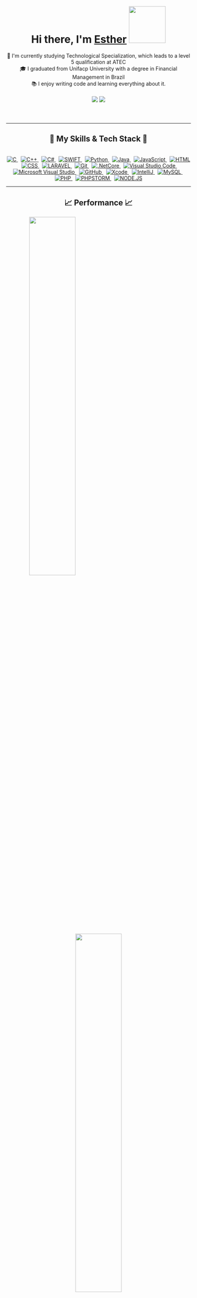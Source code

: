 
<div align="center">
   <h1>Hi there, I'm <a href="https://hemant.codes">Esther</a> <img src="https://media.giphy.com/media/v1.Y2lkPTc5MGI3NjExYjZxenVjamhnM3FjMG4wejNxYjA2ZG4xc3NyaTRrdzRjNjlwZ3Q5eiZlcD12MV9pbnRlcm5hbF9naWZfYnlfaWQmY3Q9cw/RLsfgZfNGJ3fzlMXdV/giphy.gif" width="100px"> </h1>
   <p align="center">
  🔬 I'm currently studying Technological Specialization, which leads to a level 5 qualification at ATEC
  <br>
  🎓 I graduated from Unifacp University with a degree in Financial Management in Brazil
  <br>
  📚 I enjoy writing code and learning everything about it.
</p>

   
</div>

<h5 align="center">
  <a href="https://www.linkedin.com/in/esthercandido/" target="_blank"><img src="https://img.shields.io/badge/-LinkedIn-%230077B5?style=for-the-badge&logo=linkedin&logoColor=white"  target="_blank"></a>
  <a href="mailto: esther.candido.t0123765@edu.atec.pt"> <img src="https://img.shields.io/badge/-Gmail-%23333?style=for-the-badge&logo=gmail&logoColor=white" target="_blank"></a>
</h5>
<br>

<hr>
<h2 align="center">🚀 My Skills & Tech Stack 🚀</h2>
<br>


<div align="center">

<a href="https://learn-c.org/">
<img alt="C" src="https://img.shields.io/badge/C-00599C?style=flat&logo=c&logoColor=white">
</a>
&nbsp;
<a href="https://www.cplusplus.com/">
<img alt="C++" src="https://img.shields.io/badge/C%2B%2B-00599C?style=flat&logo=c%2B%2B&logoColor=white">
</a>
&nbsp;
<a href="https://learn.microsoft.com/en-us/dotnet/csharp/">
<img alt="C#" src="https://img.shields.io/badge/C%23-239120?style=flat&logo=c-sharp&logoColor=white">
</a>
&nbsp;
<a href="https://swift.org/">
<img alt="SWIFT" src="https://img.shields.io/badge/Swift-FA7343?style=flat&logo=swift&logoColor=white">
</a>
&nbsp;
<a href="https://www.python.org/">
<img alt="Python" src="https://img.shields.io/badge/Python-14354C?style=flat&logo=python&logoColor=white">
</a>
&nbsp;
<a href="https://www.java.com">
<img alt="Java" src="https://img.shields.io/badge/Java-ED8B00?style=flat&logo=openjdk&logoColor=white">
</a>
&nbsp;
<a href="https://developer.mozilla.org/en-US/docs/Web/JavaScript">
<img alt="JavaScript" src="https://img.shields.io/badge/JavaScript-F7DF1E?style=flat&logo=javascript&logoColor=black">
</a>
&nbsp;
<a href="https://developer.mozilla.org/en-US/docs/Web/HTML">
<img alt="HTML" src="https://img.shields.io/badge/HTML5-E34F26?style=flat&logo=html5&logoColor=white">
</a>
&nbsp;
<a href="https://developer.mozilla.org/en-US/docs/Web/CSS">
<img alt="CSS" src="https://img.shields.io/badge/CSS3-1572B6?style=flat&logo=css3&logoColor=white">
</a>
&nbsp;
<a href="https://laravel.com/">
<img alt="LARAVEL" src="https://img.shields.io/badge/Laravel-FF2D20?style=flat&logo=laravel&logoColor=white">
</a>
&nbsp;
<a href="https://git-scm.com/">
<img alt="Git" src="https://img.shields.io/badge/GIT-E44C30?style=flat&logo=git&logoColor=white">
</a>
&nbsp;
<a href="https://dotnet.microsoft.com/">
<img alt=".NetCore" src="https://img.shields.io/badge/.NET-5C2D91?style=flat&logo=.net&logoColor=white">
</a>
&nbsp;
<a href="https://code.visualstudio.com/">
<img alt="Visual Studio Code" src="https://img.shields.io/badge/Visual_Studio_Code-0078D4?style=flat&logo=visual%20studio%20code&logoColor=white">
</a>
&nbsp;
<a href="https://visualstudio.microsoft.com/">
<img alt="Microsoft Visual Studio" src="https://img.shields.io/badge/Visual_Studio-5C2D91?style=flat&logo=visual%20studio&logoColor=white">
</a>
&nbsp;
<a href="https://github.com/">
<img alt="GitHub" src="https://img.shields.io/badge/GitHub-100000?style=flat&logo=github&logoColor=white">
</a>
&nbsp;
<a href="https://developer.apple.com/xcode/">
<img alt="Xcode" src="https://img.shields.io/badge/Xcode-007ACC?style=flat&logo=Xcode&logoColor=white">
</a>
&nbsp;
<a href="https://www.jetbrains.com/idea/">
<img alt="IntelliJ" src="https://img.shields.io/badge/IntelliJ_IDEA-000000.svg?style=flat&logo=intellij-idea&logoColor=white">
</a>
&nbsp;
<a href="https://www.mysql.com/">
<img alt="MySQL" src="https://img.shields.io/badge/MySQL-005C84?style=flat&logo=mysql&logoColor=white">
</a>
&nbsp;
<a href="https://www.php.net/">
<img alt="PHP" src="https://img.shields.io/badge/PHP-777BB4?style=flat&logo=php&logoColor=white">
</a>
&nbsp;
<a href="https://www.jetbrains.com/phpstorm/">
<img alt="PHPSTORM" src="http://img.shields.io/badge/-PHPStorm-181717?style=flat&logo=phpstorm&logoColor=white">
</a>
&nbsp;
<a href="https://nodejs.org/">
<img alt="NODE.JS" src="https://img.shields.io/badge/Node.js-43853D?style=flat&logo=node.js&logoColor=white">
</a>

</div>



<hr>
<h2 align="center">📈 Performance 📈</h2>

<div  align="center" style="margin-bottom:100px">
<img width=50% align="left" src="https://github-readme-streak-stats.herokuapp.com/?user=Esther-Candido&theme=gruvbox&mode=weekly" />
<img width=50% align="rigth" src="https://github-readme-stats.vercel.app/api/top-langs/?username=Esther-Candido&hide_progress=true" />
 </div>

 




<!--
**Esther-Candido/Esther-Candido** is a ✨ _special_ ✨ repository because its `README.md` (this file) appears on your GitHub profile.

Here are some ideas to get you started:

- 🔭 I’m currently working on ...
- 🌱 I’m currently learning ...
- 👯 I’m looking to collaborate on ...
- 🤔 I’m looking for help with ...
- 💬 Ask me about ...
- 📫 How to reach me: ...
- 😄 Pronouns: ...
- ⚡ Fun fact: ...
-->
